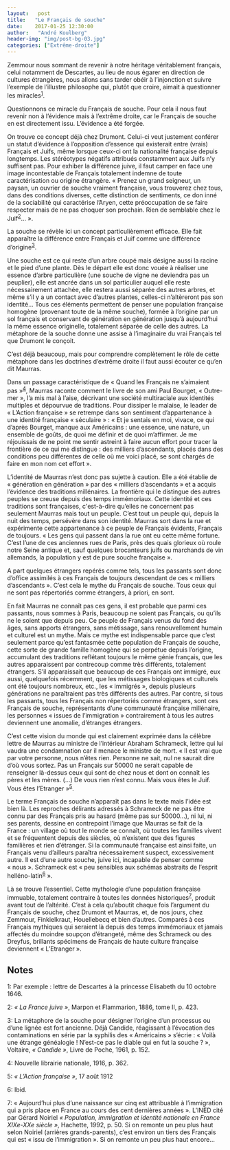```yaml
---
layout:   post
title:   "Le Français de souche"
date:    2017-01-25 12:30:00
author:   "André Koulberg"
header-img: "img/post-bg-03.jpg"
categories: ["Extrême-droite"]
---
```


Zemmour nous sommant de revenir à notre héritage véritablement français, celui notamment de Descartes, au lieu de nous égarer en direction de cultures étrangères, nous allons sans tarder obéir à l’injonction et suivre l’exemple de l’illustre philosophe qui, plutôt que croire, aimait à questionner les miracles<sup>[1](#footnote-1)</sup>.

Questionnons ce miracle du Français de souche. Pour cela il nous faut revenir non à l’évidence mais à l’extrême droite, car le Français de souche en est directement issu. L’évidence a été forgée.

On trouve ce concept déjà chez Drumont. Celui-ci veut justement conférer un statut d’évidence à l’opposition d’essence qui existerait entre (vrais) Français et Juifs, même lorsque ceux-ci ont la nationalité française depuis longtemps. Les stéréotypes négatifs attribués constamment aux Juifs n’y suffisent pas. Pour exhiber la différence juive, il faut camper en face une image incontestable de Français totalement indemne de toute caractérisation ou origine étrangère. « Prenez un grand seigneur, un paysan, un ouvrier de souche vraiment française, vous trouverez chez tous, dans des conditions diverses, cette distinction de sentiments, ce don inné de la sociabilité qui caractérise l’Aryen, cette préoccupation de se faire respecter mais de ne pas choquer son prochain. Rien de semblable chez le Juif<sup>[2](#footnote-2)</sup>... ».

La souche se révèle ici un concept particulièrement efficace. Elle fait apparaître la différence entre Français et Juif comme une différence d’origine<sup>[3](#footnote-3)</sup>.

Une souche est ce qui reste d’un arbre coupé mais désigne aussi la racine et le pied d’une plante. Dès le départ elle est donc vouée à réaliser une essence d’arbre particulière (une souche de vigne ne deviendra pas un peuplier), elle est ancrée dans un sol particulier auquel elle reste nécessairement attachée, elle restera aussi séparée des autres arbres, et même s’il y a un contact avec d’autres plantes, celles-ci n’altèreront pas son identité... Tous ces éléments permettent de penser une population française homogène (provenant toute de la même souche), formée à l’origine par un sol français et conservant de génération en génération jusqu’à aujourd’hui la même essence originelle, totalement séparée de celle des autres. La métaphore de la souche donne une assise à l’imaginaire du vrai Français tel que Drumont le conçoit.

C’est déjà beaucoup, mais pour comprendre complètement le rôle de cette métaphore dans les doctrines d’extrême droite il faut aussi écouter ce qu’en dit Maurras.

Dans un passage caractéristique de « Quand les Français ne s’aimaient pas »<sup>[4](#footnote-4)</sup>, Maurras raconte comment le livre de son ami Paul Bourget, « Outre-mer », l’a mis mal à l’aise, décrivant une société multiraciale aux identités multiples et dépourvue de traditions. Pour dissiper le malaise, le leader de « L’Action française » se retrempe dans son sentiment d’appartenance à une identité française « séculaire » : « Et je sentais en moi, vivace, ce qui d’après Bourget, manque aux Américains : une essence, une nature, un ensemble de goûts, de quoi me définir et de quoi m’affirmer. Je me réjouissais de ne point me sentir astreint à faire aucun effort pour tracer la frontière de ce qui me distingue : des milliers d’ascendants, placés dans des conditions peu différentes de celle où me voici placé, se sont chargés de faire en mon nom cet effort ».

L’identité de Maurras n’est donc pas sujette à caution. Elle a été établie de « génération en génération » par des « milliers d’ascendants » et a acquis l’évidence des traditions millénaires. La frontière qui le distingue des autres peuples se creuse depuis des temps immémoriaux. Cette identité et ces traditions sont françaises, c'est-à-dire qu’elles ne concernent pas seulement Maurras mais tout un peuple. C’est tout un peuple qui, depuis la nuit des temps, persévère dans son identité. Maurras sort dans la rue et expérimente cette appartenance à ce peuple de Français évidents, Français de toujours. « Les gens qui passent dans la rue ont eu cette même fortune. C’est l’une de ces anciennes rues de Paris, près des quais glorieux où roule notre Seine antique et, sauf quelques brocanteurs juifs ou marchands de vin allemands, la population y est de pure souche française ».

A part quelques étrangers repérés comme tels, tous les passants sont donc d’office assimilés à ces Français de toujours descendant de ces « milliers d’ascendants ». C’est cela le mythe du Français de souche. Tous ceux qui ne sont pas répertoriés comme étrangers, à priori, en sont.

En fait Maurras ne connaît pas ces gens, il est probable que parmi ces passants, nous sommes à Paris, beaucoup ne soient pas Français, ou qu’ils ne le soient que depuis peu. Ce peuple de Français venus du fond des âges, sans apports étrangers, sans métissage, sans renouvellement humain et culturel est un mythe. Mais ce mythe est indispensable parce que c’est seulement parce qu’est fantasmée cette population de Français de souche, cette sorte de grande famille homogène qui se perpétue depuis l’origine, accumulant des traditions reflétant toujours le même génie français, que les autres apparaissent par contrecoup comme très différents, totalement étrangers. S’il apparaissait que beaucoup de ces Français ont immigré, eux aussi, quelquefois récemment, que les métissages biologiques et culturels ont été toujours nombreux, etc., les « immigrés », depuis plusieurs générations ne paraîtraient pas très différents des autres. Par contre, si tous les passants, tous les Français non répertoriés comme étrangers, sont ces Français de souche, représentants d’une communauté française millénaire, les personnes « issues de l’immigration » contrairement à tous les autres deviennent une anomalie, d’étranges étrangers.

C’est cette vision du monde qui est clairement exprimée dans la célèbre lettre de Maurras au ministre de l’intérieur Abraham Schrameck, lettre qui lui vaudra une condamnation car il menace le ministre de mort. « Il est vrai que par votre personne, nous n’êtes rien. Personne ne sait, nul ne saurait dire d’où vous sortez. Pas un Français sur 50000 ne serait capable de renseigner là-dessus ceux qui sont de chez nous et dont on connaît les pères et les mères. (...) De vous rien n’est connu. Mais vous êtes le Juif. Vous êtes l’Etranger »<sup>[5](#footnote-5)</sup>.

Le terme Français de souche n’apparaît pas dans le texte mais l’idée est bien là. Les reproches délirants adressés à Schrameck de ne pas être connu par des Français pris au hasard (même pas sur 50000...), ni lui, ni ses parents, dessine en contrepoint l’image que Maurras se fait de la France : un village où tout le monde se connaît, où toutes les familles vivent et se fréquentent depuis des siècles, où n’existent que des figures familières et rien d’étranger. Si la communauté française est ainsi faite, un Français venu d’ailleurs paraîtra nécessairement suspect, excessivement autre. Il est d’une autre souche, juive ici, incapable de penser comme « nous ». Schrameck est « peu sensibles aux schémas abstraits de l’esprit helléno-latin<sup>[6](#footnote-6)</sup> ».

Là se trouve l’essentiel. Cette mythologie d’une population française immuable, totalement contraire à toutes les données historiques<sup>[7](#footnote-7)</sup>, produit avant tout de l’altérité. C’est à cela qu’aboutit chaque fois l’argument du Français de souche, chez Drumont et Maurras, et, de nos jours, chez Zemmour, Finkielkraut, Houellebecq et bien d’autres. Comparés à ces Français mythiques qui seraient là depuis des temps immémoriaux et jamais affectés du moindre soupçon d’étrangeté, même des Schrameck ou des Dreyfus, brillants spécimens de Français de haute culture française deviennent « L’Etranger ».


## Notes

<a name="footnote-1">1</a>: Par exemple : lettre de Descartes à la princesse Elisabeth du 10 octobre 1646.

<a name="footnote-2">2</a>: _« La France juive »_, Marpon et Flammarion, 1886, tome II, p. 423.

<a name="footnote-3">3</a>: La métaphore de la souche pour désigner l’origine d’un processus ou d’une lignée est fort ancienne. Déjà Candide, réagissant à l’évocation des contaminations en série par la syphilis des « Américains » s’écrie : « Voilà une étrange généalogie ! N’est-ce pas le diable qui en fut la souche ? », Voltaire, _« Candide »_, Livre de Poche, 1961, p. 152. 

<a name="footnote-4">4</a>: Nouvelle librairie nationale, 1916, p. 362.

<a name="footnote-5">5</a>: _« L’Action française »_, 17 août 1912

<a name="footnote-6">6</a>: Ibid.

<a name="footnote-7">7</a>: « Aujourd’hui plus d’une naissance sur cinq est attribuable à l’immigration qui a pris place en France au cours des cent dernières années ». L’INED cité par Gérard Noiriel _« Population, immigration et identité nationale en France XIXe-XXe siècle »_, Hachette, 1992, p. 50. Si on remonte un peu plus haut selon Noiriel (arrières grands-parents), c’est environ un tiers des Français qui est « issu de l’immigration ». Si on remonte un peu plus haut encore...

